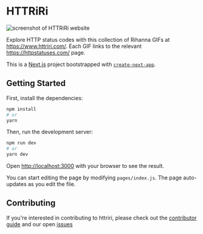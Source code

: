 # HTTRiRi

![screenshot of HTTRiRi website](public/homepage-screenshot.png)

Explore HTTP status codes with this collection of Rihanna GIFs at https://www.httriri.com/. Each GIF links to the relevant https://httpstatuses.com/ page.

This is a [Next.js](https://nextjs.org/) project bootstrapped with [`create-next-app`](https://github.com/vercel/next.js/tree/canary/packages/create-next-app).

## Getting Started

First, install the dependencies:

```bash
npm install
# or
yarn
```

Then, run the development server:

```bash
npm run dev
# or
yarn dev
```

Open [http://localhost:3000](http://localhost:3000) with your browser to see the result.

You can start editing the page by modifying `pages/index.js`. The page auto-updates as you edit the file.


## Contributing
If you're interested in contributing to httriri, please check out the [contributor guide](/CONTRIBUTING.md) and our open [issues](/issues)